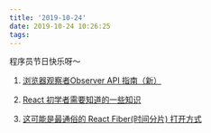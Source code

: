```yaml
---
title: '2019-10-24'
date: 2019-10-24 10:26:25
tags:
---
```


程序员节日快乐呀～

1. [浏览器观察者Observer API 指南（新）](https://juejin.im/post/5db10695e51d452a091fde90)

2. [React 初学者需要知道的一些知识](https://juejin.im/post/5db0ea3ef265da4d4f65aaf6)

3. [这可能是最通俗的 React Fiber(时间分片) 打开方式](https://juejin.im/post/5dadc6045188255a270a0f85)